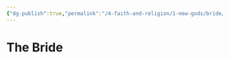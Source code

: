 ```yaml
---
{"dg-publish":true,"permalink":"/4-faith-and-religion/1-new-gods/bride/","dgPassFrontmatter":true}
---
```


# The Bride